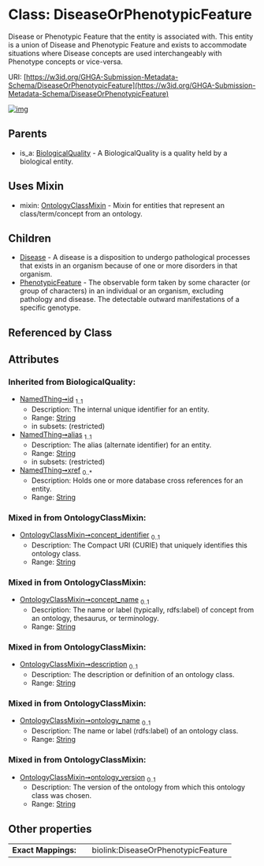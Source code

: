 
# Class: DiseaseOrPhenotypicFeature


Disease or Phenotypic Feature that the entity is associated with. This entity is a union of Disease and Phenotypic Feature and exists to accommodate situations where Disease concepts are used interchangeably with Phenotype concepts or vice-versa.

URI: [https://w3id.org/GHGA-Submission-Metadata-Schema/DiseaseOrPhenotypicFeature](https://w3id.org/GHGA-Submission-Metadata-Schema/DiseaseOrPhenotypicFeature)


[![img](https://yuml.me/diagram/nofunky;dir:TB/class/[PhenotypicFeature],[OntologyClassMixin],[DiseaseOrPhenotypicFeature&#124;concept_identifier:string%20%3F;concept_name:string%20%3F;description:string%20%3F;ontology_name:string%20%3F;ontology_version:string%20%3F;id(i):string;alias(i):string;xref(i):string%20*]uses%20-.->[OntologyClassMixin],[DiseaseOrPhenotypicFeature]^-[PhenotypicFeature],[DiseaseOrPhenotypicFeature]^-[Disease],[BiologicalQuality]^-[DiseaseOrPhenotypicFeature],[Disease],[BiologicalQuality])](https://yuml.me/diagram/nofunky;dir:TB/class/[PhenotypicFeature],[OntologyClassMixin],[DiseaseOrPhenotypicFeature&#124;concept_identifier:string%20%3F;concept_name:string%20%3F;description:string%20%3F;ontology_name:string%20%3F;ontology_version:string%20%3F;id(i):string;alias(i):string;xref(i):string%20*]uses%20-.->[OntologyClassMixin],[DiseaseOrPhenotypicFeature]^-[PhenotypicFeature],[DiseaseOrPhenotypicFeature]^-[Disease],[BiologicalQuality]^-[DiseaseOrPhenotypicFeature],[Disease],[BiologicalQuality])

## Parents

 *  is_a: [BiologicalQuality](BiologicalQuality.md) - A BiologicalQuality is a quality held by a biological entity.

## Uses Mixin

 *  mixin: [OntologyClassMixin](OntologyClassMixin.md) - Mixin for entities that represent an class/term/concept from an ontology.

## Children

 * [Disease](Disease.md) - A disease is a disposition to undergo pathological processes that exists in an organism because of one or more disorders in that organism.
 * [PhenotypicFeature](PhenotypicFeature.md) - The observable form taken by some character (or group of characters) in an individual or an organism, excluding pathology and disease. The detectable outward manifestations of a specific genotype.

## Referenced by Class


## Attributes


### Inherited from BiologicalQuality:

 * [NamedThing➞id](NamedThing_id.md)  <sub>1..1</sub>
     * Description: The internal unique identifier for an entity.
     * Range: [String](types/String.md)
     * in subsets: (restricted)
 * [NamedThing➞alias](NamedThing_alias.md)  <sub>1..1</sub>
     * Description: The alias (alternate identifier) for an entity.
     * Range: [String](types/String.md)
     * in subsets: (restricted)
 * [NamedThing➞xref](NamedThing_xref.md)  <sub>0..\*</sub>
     * Description: Holds one or more database cross references for an entity.
     * Range: [String](types/String.md)

### Mixed in from OntologyClassMixin:

 * [OntologyClassMixin➞concept_identifier](OntologyClassMixin_concept_identifier.md)  <sub>0..1</sub>
     * Description: The Compact URI (CURIE) that uniquely identifies this ontology class.
     * Range: [String](types/String.md)

### Mixed in from OntologyClassMixin:

 * [OntologyClassMixin➞concept_name](OntologyClassMixin_concept_name.md)  <sub>0..1</sub>
     * Description: The name or label (typically, rdfs:label) of concept from an ontology, thesaurus, or terminology.
     * Range: [String](types/String.md)

### Mixed in from OntologyClassMixin:

 * [OntologyClassMixin➞description](OntologyClassMixin_description.md)  <sub>0..1</sub>
     * Description: The description or definition of an ontology class.
     * Range: [String](types/String.md)

### Mixed in from OntologyClassMixin:

 * [OntologyClassMixin➞ontology_name](OntologyClassMixin_ontology_name.md)  <sub>0..1</sub>
     * Description: The name or label (rdfs:label) of an ontology class.
     * Range: [String](types/String.md)

### Mixed in from OntologyClassMixin:

 * [OntologyClassMixin➞ontology_version](OntologyClassMixin_ontology_version.md)  <sub>0..1</sub>
     * Description: The version of the ontology from which this ontology class was chosen.
     * Range: [String](types/String.md)

## Other properties

|  |  |  |
| --- | --- | --- |
| **Exact Mappings:** | | biolink:DiseaseOrPhenotypicFeature |

